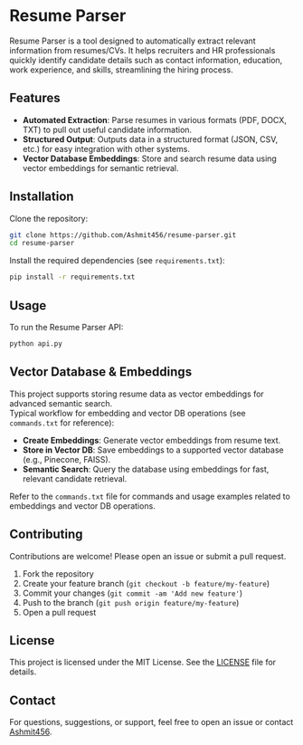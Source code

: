 # Resume Parser

Resume Parser is a tool designed to automatically extract relevant information from resumes/CVs. It helps recruiters and HR professionals quickly identify candidate details such as contact information, education, work experience, and skills, streamlining the hiring process.

## Features

- **Automated Extraction**: Parse resumes in various formats (PDF, DOCX, TXT) to pull out useful candidate information.
- **Structured Output**: Outputs data in a structured format (JSON, CSV, etc.) for easy integration with other systems.
- **Vector Database Embeddings**: Store and search resume data using vector embeddings for semantic retrieval.

## Installation

Clone the repository:

```bash
git clone https://github.com/Ashmit456/resume-parser.git
cd resume-parser
```

Install the required dependencies (see `requirements.txt`):

```bash
pip install -r requirements.txt
```

## Usage

To run the Resume Parser API:

```bash
python api.py
```

## Vector Database & Embeddings

This project supports storing resume data as vector embeddings for advanced semantic search.  
Typical workflow for embedding and vector DB operations (see `commands.txt` for reference):

- **Create Embeddings**: Generate vector embeddings from resume text.
- **Store in Vector DB**: Save embeddings to a supported vector database (e.g., Pinecone, FAISS).
- **Semantic Search**: Query the database using embeddings for fast, relevant candidate retrieval.

Refer to the `commands.txt` file for commands and usage examples related to embeddings and vector DB operations.

## Contributing

Contributions are welcome! Please open an issue or submit a pull request.

1. Fork the repository
2. Create your feature branch (`git checkout -b feature/my-feature`)
3. Commit your changes (`git commit -am 'Add new feature'`)
4. Push to the branch (`git push origin feature/my-feature`)
5. Open a pull request

## License

This project is licensed under the MIT License. See the [LICENSE](LICENSE) file for details.

## Contact

For questions, suggestions, or support, feel free to open an issue or contact [Ashmit456](https://github.com/Ashmit456).
